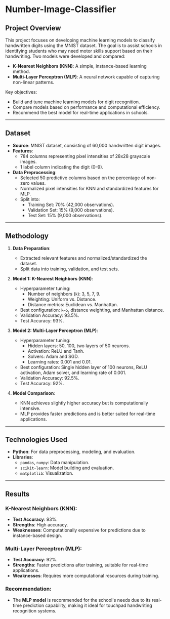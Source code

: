 # Number-Image-Classifier

## Project Overview
This project focuses on developing machine learning models to classify handwritten digits using the MNIST dataset. The goal is to assist schools in identifying students who may need motor skills support based on their handwriting. Two models were developed and compared:
- **K-Nearest Neighbors (KNN)**: A simple, instance-based learning method.
- **Multi-Layer Perceptron (MLP)**: A neural network capable of capturing non-linear patterns.

Key objectives:
- Build and tune machine learning models for digit recognition.
- Compare models based on performance and computational efficiency.
- Recommend the best model for real-time applications in schools.

---

## Dataset
- **Source**: MNIST dataset, consisting of 60,000 handwritten digit images.
- **Features**:
  - 784 columns representing pixel intensities of 28x28 grayscale images.
  - 1 label column indicating the digit (0–9).
- **Data Preprocessing**:
  - Selected 50 predictive columns based on the percentage of non-zero values.
  - Normalized pixel intensities for KNN and standardized features for MLP.
  - Split into:
    - Training Set: 70% (42,000 observations).
    - Validation Set: 15% (9,000 observations).
    - Test Set: 15% (9,000 observations).

---

## Methodology
1. **Data Preparation**:
   - Extracted relevant features and normalized/standardized the dataset.
   - Split data into training, validation, and test sets.

2. **Model 1: K-Nearest Neighbors (KNN)**:
   - Hyperparameter tuning:
     - Number of neighbors (`k`): 3, 5, 7, 9.
     - Weighting: Uniform vs. Distance.
     - Distance metrics: Euclidean vs. Manhattan.
   - Best configuration: `k=5`, distance weighting, and Manhattan distance.
   - Validation Accuracy: 93.5%.
   - Test Accuracy: 93%.

3. **Model 2: Multi-Layer Perceptron (MLP)**:
   - Hyperparameter tuning:
     - Hidden layers: 50, 100, two layers of 50 neurons.
     - Activation: ReLU and Tanh.
     - Solvers: Adam and SGD.
     - Learning rates: 0.001 and 0.01.
   - Best configuration: Single hidden layer of 100 neurons, ReLU activation, Adam solver, and learning rate of 0.001.
   - Validation Accuracy: 92.5%.
   - Test Accuracy: 92%.

4. **Model Comparison**:
   - KNN achieves slightly higher accuracy but is computationally intensive.
   - MLP provides faster predictions and is better suited for real-time applications.

---

## Technologies Used
- **Python**: For data preprocessing, modeling, and evaluation.
- **Libraries**:
  - `pandas`, `numpy`: Data manipulation.
  - `scikit-learn`: Model building and evaluation.
  - `matplotlib`: Visualization.

---

## Results
### K-Nearest Neighbors (KNN):
- **Test Accuracy**: 93%.
- **Strengths**: High accuracy.
- **Weaknesses**: Computationally expensive for predictions due to instance-based design.

### Multi-Layer Perceptron (MLP):
- **Test Accuracy**: 92%.
- **Strengths**: Faster predictions after training, suitable for real-time applications.
- **Weaknesses**: Requires more computational resources during training.

### Recommendation:
- The **MLP model** is recommended for the school's needs due to its real-time prediction capability, making it ideal for touchpad handwriting recognition systems.
